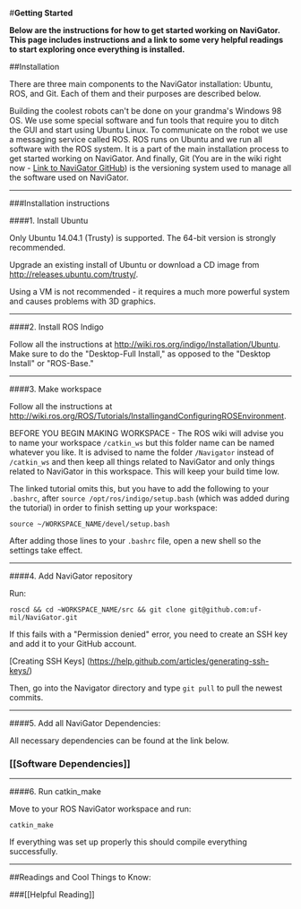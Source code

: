 #**Getting Started**

**Below are the instructions for how to get started working on NaviGator. This page includes instructions and a link to some very helpful readings to start exploring once everything is installed.** 

##Installation

There are three main components to the NaviGator installation: Ubuntu, ROS, and Git. Each of them and their purposes are described below. 

Building the coolest robots can't be done on your grandma's Windows 98 OS. We use some special software and fun tools that require you to ditch the GUI and start using Ubuntu Linux. To communicate on the robot we use a messaging service called ROS. ROS runs on Ubuntu and we run all software with the ROS system. It is a part of the main installation process to get started working on NaviGator. And finally, Git (You are in the wiki right now - [Link to NaviGator GitHub](https://github.com/uf-mil/Navigator)) is the versioning system used to manage all the software used on NaviGator. 
_______________________________________________________________________________________

###Installation instructions

####1. Install Ubuntu


Only Ubuntu 14.04.1 (Trusty) is supported.
The 64-bit version is strongly recommended.

Upgrade an existing install of Ubuntu or download a CD image from 
http://releases.ubuntu.com/trusty/.

Using a VM is not recommended - it requires a much more powerful system 
and causes problems with 3D graphics.
_______________________________________________________________________________________

####2. Install ROS Indigo

Follow all the instructions at 
http://wiki.ros.org/indigo/Installation/Ubuntu. Make sure to do the 
"Desktop-Full Install," as opposed to the "Desktop Install" or 
"ROS-Base."
_______________________________________________________________________________________

####3. Make workspace

Follow all the instructions at 
http://wiki.ros.org/ROS/Tutorials/InstallingandConfiguringROSEnvironment.

BEFORE YOU BEGIN MAKING WORKSPACE - The ROS wiki will advise you to name your 
workspace `/catkin_ws` but this folder name can be named whatever you like. It
is advised to name the folder `/Navigator` instead of `/catkin_ws` and then keep 
all things related to NaviGator and only things related to NaviGator in this
workspace. This will keep your build time low. 

The linked tutorial omits this, but you have to add the following to your
`.bashrc`, after `source /opt/ros/indigo/setup.bash` (which was added during
the tutorial) in order to finish setting up your workspace:

    source ~/WORKSPACE_NAME/devel/setup.bash

After adding those lines to your `.bashrc` file, open a new shell so the
settings take effect.
_______________________________________________________________________________________

####4. Add NaviGator repository

Run:

    roscd && cd ~WORKSPACE_NAME/src && git clone git@github.com:uf-mil/NaviGator.git

If this fails with a "Permission denied" error, you need to create an SSH key and
add it to your GitHub account.

[Creating SSH Keys] (https://help.github.com/articles/generating-ssh-keys/)

Then, go into the Navigator directory and type `git pull` to pull the newest commits.
_______________________________________________________________________________________

####5. Add all NaviGator Dependencies:

All necessary dependencies can be found at the link below.

### [[Software Dependencies]]
_______________________________________________________________________________________

####6. Run catkin_make

Move to your ROS NaviGator workspace and run: 

    catkin_make

If everything was set up properly this should compile everything successfully.
_______________________________________________________________________________________

##Readings and Cool Things to Know:

###[[Helpful Reading]]




  
